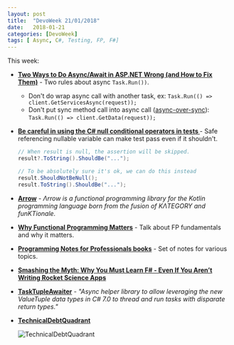 ```yaml
---
layout: post
title:  "DevoWeek 21/01/2018"
date:   2018-01-21
categories: [DevoWeek]
tags: [ Async, C#, Testing, FP, F#]
---
```


This week:

* **[Two Ways to Do Async/Await in ASP.NET Wrong (and How to Fix Them)](https://exceptionnotfound.net/two-ways-to-do-async-await-in-asp-net-wrong-and-how-to-fix-them/)** - Two rules about async `Task.Run())`.
  * Don't do wrap async call with another task, ex: `Task.Run(() => client.GetServicesAsync(request));`
  * Don't put sync method call into async call ([async-over-sync](https://blogs.msdn.microsoft.com/pfxteam/2012/03/24/should-i-expose-asynchronous-wrappers-for-synchronous-methods/)): `Task.Run(() => client.GetData(request));`
* **[Be careful in using the C# null conditional operators in tests ](https://www.productivecsharp.com/2018/01/careful-using-c-null-conditional-operators-tests/)** - Safe referencing nullable variable can make test pass even if it shouldn't.
  ```csharp
  // When result is null, the assertion will be skipped.
  result?.ToString().ShouldBe("...");
  
  // To be absolutely sure it's ok, we can do this instead
  result.ShouldNotBeNull();
  result.ToString().ShouldBe("...");
  ```
* **[Arrow](http://arrow-kt.io/)** - _Λrrow is a functional programming library for the Kotlin programming language born from the fusion of KΛTEGORY and funKTionale._
* **[Why Functional Programming Matters](https://www.youtube.com/watch?v=oB8jN68KGcU)** - Talk about FP fundamentals and why it matters.
* **[Programming Notes for Professionals books](http://goalkicker.com/)** - Set of notes for various topics.

* **[Smashing the Myth: Why You Must Learn F# - Even If You Aren’t Writing Rocket Science Apps](http://www.codemag.com/Article/1203081)**

* **[TaskTupleAwaiter](https://github.com/buvinghausen/TaskTupleAwaiter)** - _"Async helper library to allow leveraging the new ValueTuple data types in C# 7.0 to thread and run tasks with disparate return types."_

* **[TechnicalDebtQuadrant](https://martinfowler.com/bliki/TechnicalDebtQuadrant.html)**
  
  ![TechnicalDebtQuadrant](https://martinfowler.com/bliki/images/techDebtQuadrant.png)
